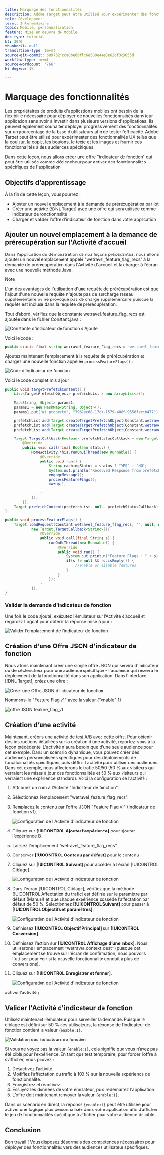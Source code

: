 ```yaml
---
title: Marquage des fonctionnalités
description: Adobe Target peut être utilisé pour expérimenter des fonctionnalités UX telles que la couleur, la copie, les boutons, le texte et les images et fournir ces fonctionnalités à des audiences spécifiques.
role: Développeur
level: Intermédiaire
topic: Mobile, personnalisation
feature: Mise en oeuvre de Mobile
doc-type: tutorial
kt: 3040
thumbnail: null
translation-type: tm+mt
source-git-commit: b89732fcca0be8bffc6e580e4ae0e62df3c3655d
workflow-type: tm+mt
source-wordcount: '766'
ht-degree: 1%

---
```



# Marquage des fonctionnalités

Les propriétaires de produits d&#39;applications mobiles ont besoin de la flexibilité nécessaire pour déployer de nouvelles fonctionnalités dans leur application sans avoir à investir dans plusieurs versions d&#39;applications. Ils peuvent également souhaiter déployer progressivement des fonctionnalités sur un pourcentage de la base d’utilisateurs afin de tester l’efficacité. Adobe Target peut être utilisé pour expérimenter des fonctionnalités UX telles que la couleur, la copie, les boutons, le texte et les images et fournir ces fonctionnalités à des audiences spécifiques.

Dans cette leçon, nous allons créer une offre &quot;indicateur de fonction&quot; qui peut être utilisée comme déclencheur pour activer des fonctionnalités spécifiques de l&#39;application.

## Objectifs d&#39;apprentissage

À la fin de cette leçon, vous pourrez :

* Ajouter un nouvel emplacement à la demande de prérécupération par lot
* Créer une activité [!DNL Target] avec une offre qui sera utilisée comme indicateur de fonctionnalité
* Charger et valider l’offre d’indicateur de fonction dans votre application

## Ajouter un nouvel emplacement à la demande de prérécupération sur l&#39;Activité d&#39;accueil

Dans l&#39;application de démonstration de nos leçons précédentes, nous allons ajouter un nouvel emplacement appelé &quot;wetravel_feature_flag_recs&quot; à la demande de prérécupération dans l&#39;Activité d&#39;accueil et la charger à l&#39;écran avec une nouvelle méthode Java.

>[!NOTE]
>
>L&#39;un des avantages de l&#39;utilisation d&#39;une requête de prérécupération est que l&#39;ajout d&#39;une nouvelle requête n&#39;ajoute pas de surcharge réseau supplémentaire ou ne provoque pas de charge supplémentaire puisque la requête est incluse dans la requête de prérécupération.

Tout d’abord, vérifiez que la constante wetravel_feature_flag_recs est ajoutée dans le fichier Constant.java :

![Constante d&#39;indicateur de fonction d&#39;Ajoute](assets/feature_flag_constant.jpg)

Voici le code :

```java
public static final String wetravel_feature_flag_recs = "wetravel_feature_flag_recs";
```

Ajoutez maintenant l’emplacement à la requête de prérécupération et chargez une nouvelle fonction appelée `processFeatureFlags()` :

![Code d’indicateur de fonction](assets/feature_flag_code.jpg)

Voici le code complet mis à jour :

```java
public void targetPrefetchContent() {
    List<TargetPrefetchObject> prefetchList = new ArrayList<>();

    Map<String, Object> params1;
    params1 = new HashMap<String, Object>();
    params1.put("at_property", "7962ac68-17db-1579-408f-9556feccb477");

    prefetchList.add(Target.createTargetPrefetchObject(Constant.wetravel_engage_home, params1));
    prefetchList.add(Target.createTargetPrefetchObject(Constant.wetravel_engage_search, params1));
    prefetchList.add(Target.createTargetPrefetchObject(Constant.wetravel_feature_flag_recs, params1));

    Target.TargetCallback<Boolean> prefetchStatusCallback = new Target.TargetCallback<Boolean>() {
        @Override
        public void call(final Boolean status) {
            HomeActivity.this.runOnUiThread(new Runnable() {
                @Override
                public void run() {
                    String cachingStatus = status ? "YES" : "NO";
                    System.out.println("Received Response from prefetch : " + cachingStatus);
                    engageMessage();
                    processFeatureFlags();
                    setUp();

                }
            });
        }};
    Target.prefetchContent(prefetchList, null, prefetchStatusCallback);
}

public void processFeatureFlags() {
    Target.loadRequest(Constant.wetravel_feature_flag_recs, "", null, null, null,
            new Target.TargetCallback<String>(){
                @Override
                public void call(final String s) {
                    runOnUiThread(new Runnable() {
                        @Override
                        public void run() {
                            System.out.println("Feature Flags : " + s);
                            if(s != null && !s.isEmpty()) {
                                //enable or disable features
                            }
                        }
                    });
                }
            });
}
```

### Valider la demande d&#39;indicateur de fonction

Une fois le code ajouté, exécutez l’émulateur sur l’Activité d’accueil et regardez Logcat pour obtenir la réponse mise à jour :

![Valider l’emplacement de l’indicateur de fonction](assets/feature_flag_code_logcat.jpg)

## Création d’une Offre JSON d’indicateur de fonction

Nous allons maintenant créer une simple offre JSON qui servira d&#39;indicateur ou de déclencheur pour une audience spécifique - l&#39;audience qui recevra le déploiement de la fonctionnalité dans son application. Dans l&#39;interface [!DNL Target], créez une offre :

![Créer une Offre JSON d’indicateur de fonction](assets/feature_flag_json_offer.jpg)

Nommons-le &quot;Feature Flag v1&quot; avec la valeur {&quot;enable&quot;:1}

![offre JSON feature_flag_v1](assets/feature_flag_json_name.jpg)

## Création d’une activité

Maintenant, créons une activité de test A/B avec cette offre. Pour obtenir des instructions détaillées sur la création d’une activité, reportez-vous à la leçon précédente. L&#39;activité n&#39;aura besoin que d&#39;une seule audience pour cet exemple. Dans un scénario dynamique, vous pouvez créer des audiences personnalisées spécifiques pour des déploiements de fonctionnalités spécifiques, puis définir l’activité pour utiliser ces audiences. Dans cet exemple, nous affecterons le trafic 50/50 (50 % aux visiteurs qui verraient les mises à jour des fonctionnalités et 50 % aux visiteurs qui verraient une expérience standard). Voici la configuration de l’activité :

1. Attribuez un nom à l’Activité &quot;Indicateur de fonction&quot;.
1. Sélectionnez l’emplacement &quot;wetravel_feature_flag_recs&quot;.
1. Remplacez le contenu par l’offre JSON &quot;Feature Flag v1&quot; (Indicateur de fonction v1).

   ![Configuration de l&#39;Activité d&#39;indicateur de fonction](assets/feature_flag_activity.jpg)

1. Cliquez sur **[!UICONTROL Ajouter l’expérience]** pour ajouter l’expérience B.
1. Laissez l’emplacement &quot;wetravel_feature_flag_recs&quot;
1. Conserver **[!UICONTROL Contenu par défaut]** pour le contenu
1. Cliquez sur **[!UICONTROL Suivant]** pour accéder à l’écran [!UICONTROL Ciblage].

   ![Configuration de l&#39;Activité d&#39;indicateur de fonction](assets/feature_flag_activity_2.jpg)

1. Dans l’écran [!UICONTROL Ciblage], vérifiez que la méthode [!UICONTROL Affectation du trafic] est définie sur le paramètre par défaut (Manuel) et que chaque expérience possède l’affectation par défaut de 50 %. Sélectionnez **[!UICONTROL Suivant]** pour passer à **[!UICONTROL Objectifs et paramètres]**.

   ![Configuration de l&#39;Activité d&#39;indicateur de fonction](assets/feature_flag_activity_3.jpg)

1. Définissez **[!UICONTROL Objectif Principal]** sur **[!UICONTROL Conversion]**.
1. Définissez l’action sur **[!UICONTROL Affichage d’une mbox]**. Nous utiliserons l&#39;emplacement &quot;wetravel_context_dest&quot; (puisque cet emplacement se trouve sur l&#39;écran de confirmation, nous pouvons l&#39;utiliser pour voir si la nouvelle fonctionnalité conduit à plus de conversions).
1. Cliquez sur **[!UICONTROL Enregistrer et fermer]**.

   ![Configuration de l&#39;Activité d&#39;indicateur de fonction](assets/feature_flag_activity_4.jpg)

activer l’activité ;

## Valider l&#39;Activité d&#39;indicateur de fonction

Utilisez maintenant l’émulateur pour surveiller la demande. Puisque le ciblage est défini sur 50 % des utilisateurs, la réponse de l’indicateur de fonction contient la valeur `{enable:1}`.

![Validation des indicateurs de fonction](assets/feature_flag_validation.jpg)

Si vous ne voyez pas la valeur `{enable:1}`, cela signifie que vous n’avez pas été ciblé pour l’expérience. En tant que test temporaire, pour forcer l’offre à s’afficher, vous pouvez :

1. Désactivez l’activité.
1. Modifiez l’affectation du trafic à 100 % sur la nouvelle expérience de fonctionnalité.
1. Enregistrez et réactivez.
1. Essuyez les données de votre émulateur, puis redémarrez l’application.
1. L’offre doit maintenant renvoyer la valeur `{enable:1}`.

Dans un scénario en direct, la réponse `{enable:1}` peut être utilisée pour activer une logique plus personnalisée dans votre application afin d’afficher le jeu de fonctionnalités spécifique à afficher pour votre audience de cible.

## Conclusion

Bon travail ! Vous disposez désormais des compétences nécessaires pour déployer des fonctionnalités vers des audiences utilisateur spécifiques.
